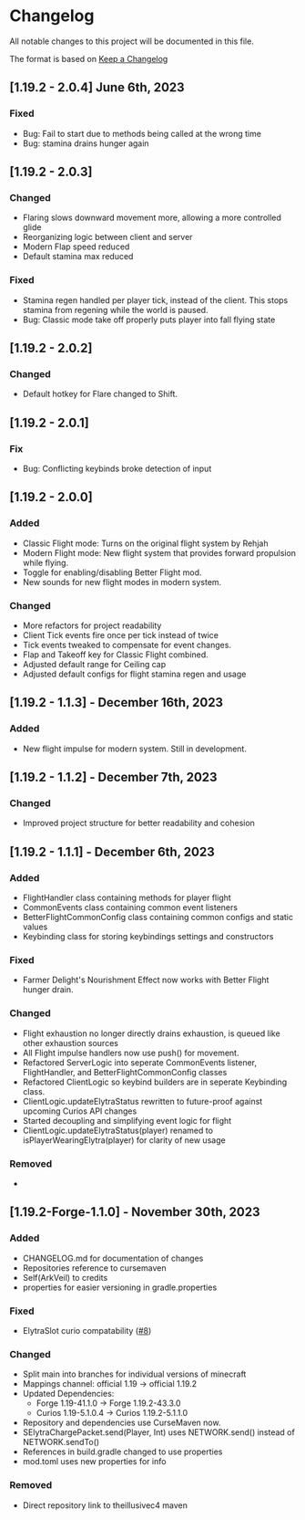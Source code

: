 # Changelog
All notable changes to this project will be documented in this file.

The format is based on [Keep a Changelog](http://keepachangelog.com/en/1.0.0/)

## [1.19.2 - 2.0.4] June 6th, 2023

### Fixed
- Bug: Fail to start due to methods being called at the wrong time
- Bug: stamina drains hunger again

## [1.19.2 - 2.0.3]

### Changed
- Flaring slows downward movement more, allowing a more controlled glide
- Reorganizing logic between client and server
- Modern Flap speed reduced
- Default stamina max reduced

### Fixed
- Stamina regen handled per player tick, instead of the client. This stops stamina from regening while the world is paused.
- Bug: Classic mode take off properly puts player into fall flying state

## [1.19.2 - 2.0.2]

### Changed

- Default hotkey for Flare changed to Shift.

## [1.19.2 - 2.0.1]

### Fix

- Bug: Conflicting keybinds broke detection of input

## [1.19.2 - 2.0.0]

### Added

- Classic Flight mode: Turns on the original flight system by Rehjah
- Modern Flight mode: New flight system that provides forward propulsion while flying.
- Toggle for enabling/disabling Better Flight mod.
- New sounds for new flight modes in modern system.
### Changed

- More refactors for project readability
- Client Tick events fire once per tick instead of twice
- Tick events tweaked to compensate for event changes.
- Flap and Takeoff key for Classic Flight combined. 
- Adjusted default range for Ceiling cap
- Adjusted default configs for flight stamina regen and usage

## [1.19.2 - 1.1.3] - December 16th, 2023

### Added

- New flight impulse for modern system. Still in development.

## [1.19.2 - 1.1.2] - December 7th, 2023

### Changed

- Improved project structure for better readability and cohesion


## [1.19.2 - 1.1.1] - December 6th, 2023

### Added

- FlightHandler class containing methods for player flight
- CommonEvents class containing common event listeners
- BetterFlightCommonConfig class containing common configs and static values
- Keybinding class for storing keybindings settings and constructors

### Fixed

- Farmer Delight's Nourishment Effect now works with Better Flight hunger drain.

### Changed

- Flight exhaustion no longer directly drains exhaustion, is queued like other exhaustion sources
- All Flight impulse handlers now use push() for movement.
- Refactored ServerLogic into seperate CommonEvents listener, FlightHandler, and BetterFlightCommonConfig classes
- Refactored ClientLogic so keybind builders are in seperate Keybinding class.
- ClientLogic.updateElytraStatus rewritten to future-proof against upcoming Curios API changes
- Started decoupling and simplifying event logic for flight
- ClientLogic.updateElytraStatus(player) renamed to isPlayerWearingElytra(player) for clarity of new usage
### Removed

- 

## [1.19.2-Forge-1.1.0] - November 30th, 2023

### Added

- CHANGELOG.md for documentation of changes
- Repositories reference to cursemaven
- Self(ArkVeil) to credits
- properties for easier versioning in gradle.properties

### Fixed

- ElytraSlot curio compatability ([#8](https://github.com/rejahtavi/betterflight/issues/8))

### Changed

- Split main into branches for individual versions of minecraft
- Mappings channel: official 1.19 -> official 1.19.2
- Updated Dependencies: 
  - Forge 1.19-41.1.0 -> Forge 1.19.2-43.3.0
  - Curios 1.19-5.1.0.4 -> Curios 1.19.2-5.1.1.0
- Repository and dependencies use CurseMaven now.
- SElytraChargePacket.send(Player, Int) uses NETWORK.send() instead of NETWORK.sendTo()
- References in build.gradle changed to use properties
- mod.toml uses new properties for info

### Removed

- Direct repository link to theillusivec4 maven